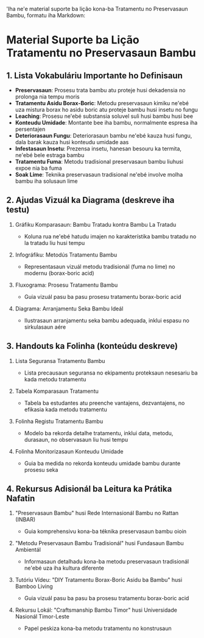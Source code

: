 'Iha ne'e material suporte ba lição kona-ba Tratamentu no Preservasaun Bambu, formatu iha Markdown:

# Material Suporte ba Lição Tratamentu no Preservasaun Bambu

## 1. Lista Vokabuláriu Importante ho Definisaun

- **Preservasaun**: Prosesu trata bambu atu proteje husi dekadensia no prolonga nia tempu moris
- **Tratamentu Asidu Borax-Boric**: Metodu preservasaun kimiku ne'ebé uza mistura borax ho asidu boric atu proteje bambu husi insetu no fungu
- **Leaching**: Prosesu ne'ebé substansia soluvel suli husi bambu husi bee
- **Konteudu Umidade**: Montante bee iha bambu, normalmente espresa iha persentajen
- **Deteriorasaun Fungu**: Deteriorasaun bambu ne'ebé kauza husi fungu, dala barak kauza husi konteudu umidade aas
- **Infestasaun Insetu**: Prezensa insetu, hanesan besouru ka termita, ne'ebé bele estraga bambu
- **Tratamentu Fuma**: Metodu tradisional preservasaun bambu liuhusi expoe nia ba fuma
- **Soak Lime**: Teknika preservasaun tradisional ne'ebé involve molha bambu iha solusaun lime

## 2. Ajudas Vizuál ka Diagrama (deskreve iha testu)

1. Gráfiku Komparasaun: Bambu Tratadu kontra Bambu La Tratadu
   - Koluna rua ne'ebé hatudu imajen no karakterístika bambu tratadu no la tratadu liu husi tempu

2. Infográfiku: Metodús Tratamentu Bambu
   - Representasaun vizuál metodu tradisionál (fuma no lime) no modernu (borax-boric acid)

3. Fluxograma: Prosesu Tratamentu Bambu
   - Guia vizuál pasu ba pasu prosesu tratamentu borax-boric acid

4. Diagrama: Arranjamentu Seka Bambu Ideál
   - Ilustrasaun arranjamentu seka bambu adequada, inklui espasu no sirkulasaun aére

## 3. Handouts ka Folinha (konteúdu deskreve)

1. Lista Seguransa Tratamentu Bambu
   - Lista precausaun seguransa no ekipamentu proteksaun nesesariu ba kada metodu tratamentu

2. Tabela Komparasaun Tratamentu
   - Tabela ba estudantes atu preenche vantajens, dezvantajens, no efikasia kada metodu tratamentu

3. Folinha Registu Tratamentu Bambu
   - Modelo ba rekorda detalhe tratamentu, inklui data, metodu, durasaun, no observasaun liu husi tempu

4. Folinha Monitorizasaun Konteudu Umidade
   - Guia ba medida no rekorda konteudu umidade bambu durante prosesu seka

## 4. Rekursus Adisionál ba Leitura ka Prátika Nafatin

1. "Preservasaun Bambu" husi Rede Internasionál Bambu no Rattan (INBAR)
   - Guia komprehensivu kona-ba téknika preservasaun bambu oioin

2. "Metodu Preservasaun Bambu Tradisionál" husi Fundasaun Bambu Ambientál
   - Informasaun detalhadu kona-ba metodu preservasaun tradisionál ne'ebé uza iha kultura diferente

3. Tutóriu Vídeu: "DIY Tratamentu Borax-Boric Asidu ba Bambu" husi Bamboo Living
   - Guia vizuál pasu ba pasu ba prosesu tratamentu borax-boric acid

4. Rekursu Lokál: "Craftsmanship Bambu Timor" husi Universidade Nasionál Timor-Leste
   - Papel peskiza kona-ba metodu tratamentu no konstrusaun